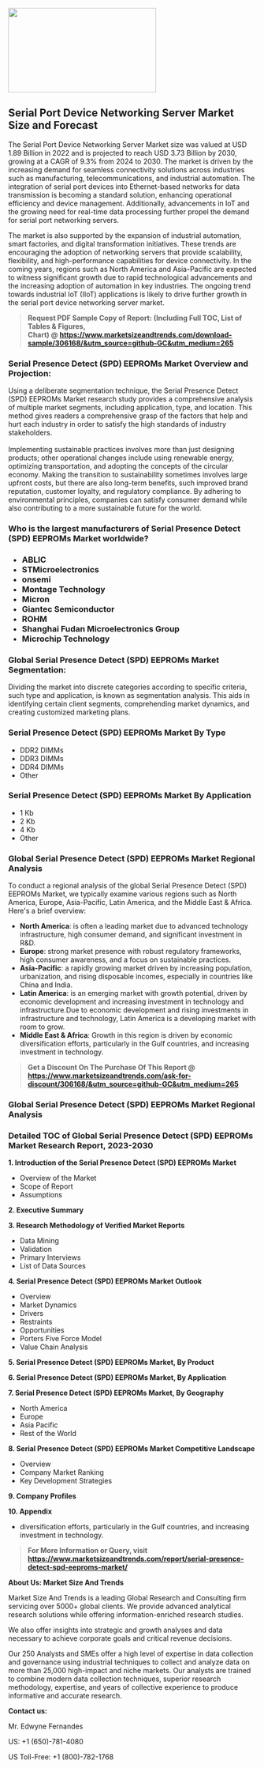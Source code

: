 <p><img class="alignnone size-medium wp-image-20088" src="https://ffe5etoiles.com/wp-content/uploads/2024/12/MST1-300x171.png" alt="" width="300" height="171" /></p><h2>Serial Port Device Networking Server Market Size and Forecast</h2><p>The Serial Port Device Networking Server Market size was valued at USD 1.89 Billion in 2022 and is projected to reach USD 3.73 Billion by 2030, growing at a CAGR of 9.3% from 2024 to 2030. The market is driven by the increasing demand for seamless connectivity solutions across industries such as manufacturing, telecommunications, and industrial automation. The integration of serial port devices into Ethernet-based networks for data transmission is becoming a standard solution, enhancing operational efficiency and device management. Additionally, advancements in IoT and the growing need for real-time data processing further propel the demand for serial port networking servers.</p><p>The market is also supported by the expansion of industrial automation, smart factories, and digital transformation initiatives. These trends are encouraging the adoption of networking servers that provide scalability, flexibility, and high-performance capabilities for device connectivity. In the coming years, regions such as North America and Asia-Pacific are expected to witness significant growth due to rapid technological advancements and the increasing adoption of automation in key industries. The ongoing trend towards industrial IoT (IIoT) applications is likely to drive further growth in the serial port device networking server market.</p></p><blockquote id="" class=""><strong>Request PDF Sample Copy of Report: (Including Full TOC, List of Tables &amp; Figures, Chart)&nbsp;@&nbsp;<strong><a href="https://www.marketsizeandtrends.com/download-sample/306168/&utm_source=github-GC&utm_medium=265" target="_blank">https://www.marketsizeandtrends.com/download-sample/306168/&utm_source=github-GC&utm_medium=265</a></strong></strong></blockquote><h3 id="" class="">Serial Presence Detect (SPD) EEPROMs Market&nbsp;Overview and Projection:</h3><p id="" class="">Using a deliberate segmentation technique, the Serial Presence Detect (SPD) EEPROMs Market research study provides a comprehensive analysis of multiple market segments, including application, type, and location. This method gives readers a comprehensive grasp of the factors that help and hurt each industry in order to satisfy the high standards of industry stakeholders. <br /> <br />Implementing sustainable practices involves more than just designing products; other operational changes include using renewable energy, optimizing transportation, and adopting the concepts of the circular economy. Making the transition to sustainability sometimes involves large upfront costs, but there are also long-term benefits, such improved brand reputation, customer loyalty, and regulatory compliance. By adhering to environmental principles, companies can satisfy consumer demand while also contributing to a more sustainable future for the world.</p><h3 id="" class="">Who is the largest manufacturers of&nbsp;Serial Presence Detect (SPD) EEPROMs Market worldwide?</h3><h3 class=""><p><ul><li>ABLIC </li><li> STMicroelectronics </li><li> onsemi </li><li> Montage Technology </li><li> Micron </li><li> Giantec Semiconductor </li><li> ROHM </li><li> Shanghai Fudan Microelectronics Group </li><li> Microchip Technology</li></ul></p></h3><h3 id="" class="">Global&nbsp;Serial Presence Detect (SPD) EEPROMs Market Segmentation:</h3><p id="" class="">Dividing the market into discrete categories according to specific criteria, such type and application, is known as segmentation analysis. This aids in identifying certain client segments, comprehending market dynamics, and creating customized marketing plans.</p><h3 id="" class="">Serial Presence Detect (SPD) EEPROMs Market&nbsp;By Type</h3><p><p><ul><li>DDR2 DIMMs</li><li> DDR3 DIMMs</li><li> DDR4 DIMMs</li><li> Other</p></li></ul></p></p><h3 id="" class="">Serial Presence Detect (SPD) EEPROMs Market&nbsp;By Application</h3><p class=""><p><ul><li>1 Kb</li><li> 2 Kb</li><li> 4 Kb</li><li> Other</li></ul></p></p><h3 id="" class="">Global Serial Presence Detect (SPD) EEPROMs Market Regional Analysis</h3><p id="" class="">To conduct a regional analysis of the global Serial Presence Detect (SPD) EEPROMs Market, we typically examine various regions such as North America, Europe, Asia-Pacific, Latin America, and the Middle East &amp; Africa. Here's a brief overview:</p><ul><li><strong>North America</strong>: is often a leading market due to advanced technology infrastructure, high consumer demand, and significant investment in R&amp;D.</li><li><strong>Europe</strong>: strong market presence with robust regulatory frameworks, high consumer awareness, and a focus on sustainable practices.</li><li><strong>Asia-Pacific</strong>: a rapidly growing market driven by increasing population, urbanization, and rising disposable incomes, especially in countries like China and India.</li><li><strong>Latin America</strong>: is an emerging market with growth potential, driven by economic development and increasing investment in technology and infrastructure.Due to economic development and rising investments in infrastructure and technology, Latin America is a developing market with room to grow.</li><li><strong>Middle East &amp; Africa</strong>: Growth in this region is driven by economic diversification efforts, particularly in the Gulf countries, and increasing investment in technology.</li></ul><blockquote id="" class=""><strong>Get a Discount On The Purchase Of This Report @ <strong><a href="https://www.marketsizeandtrends.com/ask-for-discount/306168/&utm_source=github-GC&utm_medium=265" target="_blank">https://www.marketsizeandtrends.com/ask-for-discount/306168/&utm_source=github-GC&utm_medium=265</a></strong></strong></blockquote><h3 id="" class="">Global Serial Presence Detect (SPD) EEPROMs Market Regional Analysis</h3><h3 id="" class="">Detailed TOC of Global Serial Presence Detect (SPD) EEPROMs Market Research Report, 2023-2030</h3><p id="" class=""><strong>1. Introduction of the Serial Presence Detect (SPD) EEPROMs Market</strong></p><ul><li>Overview of the Market</li><li>Scope of Report</li><li>Assumptions</li></ul><p id="" class=""><strong>2. Executive Summary</strong></p><p id="" class=""><strong>3. Research Methodology of Verified Market Reports</strong></p><ul><li>Data Mining</li><li>Validation</li><li>Primary Interviews</li><li>List of Data Sources</li></ul><p id="" class=""><strong>4. Serial Presence Detect (SPD) EEPROMs Market Outlook</strong></p><ul><li>Overview</li><li>Market Dynamics</li><li>Drivers</li><li>Restraints</li><li>Opportunities</li><li>Porters Five Force Model</li><li>Value Chain Analysis</li></ul><p id="" class=""><strong>5. Serial Presence Detect (SPD) EEPROMs Market, By Product</strong></p><p id="" class=""><strong>6. Serial Presence Detect (SPD) EEPROMs Market, By Application</strong></p><p id="" class=""><strong>7. Serial Presence Detect (SPD) EEPROMs Market, By Geography</strong></p><ul><li>North America</li><li>Europe</li><li>Asia Pacific</li><li>Rest of the World</li></ul><p id="" class=""><strong>8. Serial Presence Detect (SPD) EEPROMs Market Competitive Landscape</strong></p><ul><li>Overview</li><li>Company Market Ranking</li><li>Key Development Strategies</li></ul><p id="" class=""><strong>9. Company Profiles</strong></p><p id="" class=""><strong>10. Appendix</strong></p><ul><li>diversification efforts, particularly in the Gulf countries, and increasing investment in technology.</li></ul><blockquote id="" class=""><strong>For More Information or Query, visit <strong><strong><a href="https://www.marketsizeandtrends.com/report/serial-presence-detect-spd-eeproms-market/" target="_blank">https://www.marketsizeandtrends.com/report/serial-presence-detect-spd-eeproms-market/</a></strong></strong></strong></blockquote><p id="" class=""><strong>About Us: Market Size And Trends</strong></p><p id="" class="">Market Size And Trends is a leading Global Research and Consulting firm servicing over 5000+ global clients. We provide advanced analytical research solutions while offering information-enriched research studies.</p><p id="" class="">We also offer insights into strategic and growth analyses and data necessary to achieve corporate goals and critical revenue decisions.</p><p id="" class="">Our 250 Analysts and SMEs offer a high level of expertise in data collection and governance using industrial techniques to collect and analyze data on more than 25,000 high-impact and niche markets. Our analysts are trained to combine modern data collection techniques, superior research methodology, expertise, and years of collective experience to produce informative and accurate research.</p><p id="" class=""><strong>Contact us:</strong></p><p id="" class="">Mr. Edwyne Fernandes</p><p id="" class="">US: +1 (650)-781-4080</p><p id="" class="">US Toll-Free: +1 (800)-782-1768</p>
